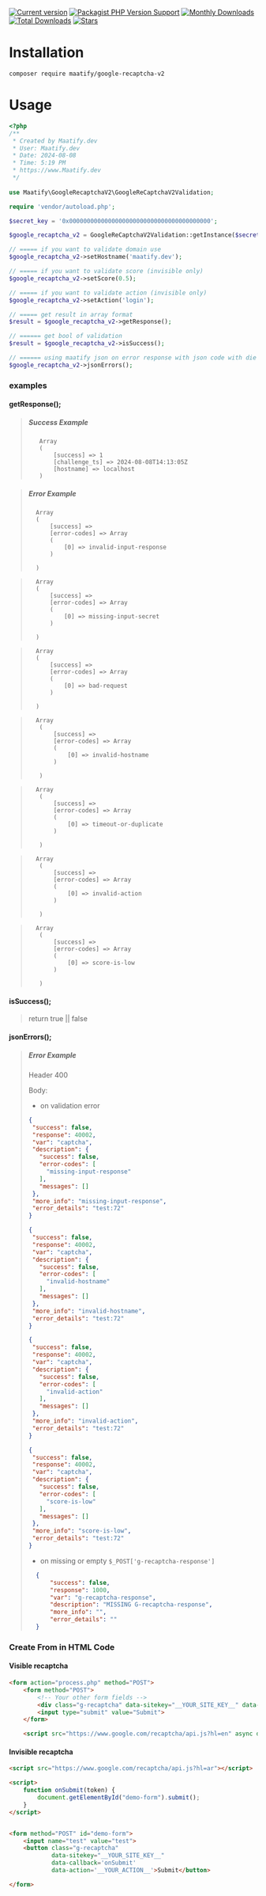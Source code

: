 [![Current version](https://img.shields.io/packagist/v/maatify/google-recaptcha-v2)][pkg]
[![Packagist PHP Version Support](https://img.shields.io/packagist/php-v/maatify/google-recaptcha-v2)][pkg]
[![Monthly Downloads](https://img.shields.io/packagist/dm/maatify/google-recaptcha-v2)][pkg-stats]
[![Total Downloads](https://img.shields.io/packagist/dt/maatify/google-recaptcha-v2)][pkg-stats]
[![Stars](https://img.shields.io/packagist/stars/maatify/google-recaptcha-v2)](https://github.com/maatify/GoogleRecaptchaV2/stargazers)

[pkg]: <https://packagist.org/packages/maatify/google-recaptcha-v2>
[pkg-stats]: <https://packagist.org/packages/maatify/google-recaptcha-v2/stats>

# Installation

```shell
composer require maatify/google-recaptcha-v2
```

# Usage

```PHP
<?php
/**
 * Created by Maatify.dev
 * User: Maatify.dev
 * Date: 2024-08-08
 * Time: 5:19 PM
 * https://www.Maatify.dev
 */
 
use Maatify\GoogleRecaptchaV2\GoogleReCaptchaV2Validation;

require 'vendor/autoload.php';

$secret_key = '0x0000000000000000000000000000000000000000';

$google_recaptcha_v2 = GoogleReCaptchaV2Validation::getInstance($secret_key);

// ===== if you want to validate domain use
$google_recaptcha_v2->setHostname('maatify.dev');

// ===== if you want to validate score (invisible only)
$google_recaptcha_v2->setScore(0.5);

// ===== if you want to validate action (invisible only)
$google_recaptcha_v2->setAction('login');

// ===== get result in array format
$result = $google_recaptcha_v2->getResponse();

// ====== get bool of validation 
$result = $google_recaptcha_v2->isSuccess();

// ====== using maatify json on error response with json code with die and if success there is no error
$google_recaptcha_v2->jsonErrors();
```

### examples
#### getResponse();
>##### Success Example
>        Array
>        (
>            [success] => 1
>            [challenge_ts] => 2024-08-08T14:13:05Z
>            [hostname] => localhost
>        )

>##### Error Example
>       Array
>       (
>           [success] =>
>           [error-codes] => Array
>           (
>               [0] => invalid-input-response
>           )
>       
>       )

>       Array
>       (
>           [success] =>
>           [error-codes] => Array
>           (
>               [0] => missing-input-secret
>           )
>       
>       )

>       Array
>       (
>           [success] =>
>           [error-codes] => Array
>           (
>               [0] => bad-request
>           )
>       
>       )

>       Array
>        (
>            [success] =>
>            [error-codes] => Array
>            (
>                [0] => invalid-hostname
>            )
>
>        )

>       Array
>        (
>            [success] =>
>            [error-codes] => Array
>            (
>                [0] => timeout-or-duplicate
>            )
>        
>        )

>       Array
>        (
>            [success] =>
>            [error-codes] => Array
>            (
>                [0] => invalid-action
>            )
>        
>        )

>       Array
>        (
>            [success] =>
>            [error-codes] => Array
>            (
>                [0] => score-is-low
>            )
>        
>        )


#### isSuccess();
>return true || false


#### jsonErrors();
>##### Error Example
> 
>   Header 400 
> 
>   Body:
> 
> - on validation error
> 
>```json
>{
>  "success": false,
>  "response": 40002,
>  "var": "captcha",
>  "description": {
>    "success": false,
>    "error-codes": [
>      "missing-input-response"
>    ],
>    "messages": []
>  },
>  "more_info": "missing-input-response",
>  "error_details": "test:72"
>}
>```
>
>```json
>{
>  "success": false,
>  "response": 40002,
>  "var": "captcha",
>  "description": {
>    "success": false,
>    "error-codes": [
>      "invalid-hostname"
>    ],
>    "messages": []
>  },
>  "more_info": "invalid-hostname",
>  "error_details": "test:72"
>}
>```
>
>```json
>{
>  "success": false,
>  "response": 40002,
>  "var": "captcha",
>  "description": {
>    "success": false,
>    "error-codes": [
>      "invalid-action"
>    ],
>    "messages": []
>  },
>  "more_info": "invalid-action",
>  "error_details": "test:72"
>}
>```
>
>```json
>{
>  "success": false,
>  "response": 40002,
>  "var": "captcha",
>  "description": {
>    "success": false,
>    "error-codes": [
>      "score-is-low"
>    ],
>    "messages": []
>  },
>  "more_info": "score-is-low",
>  "error_details": "test:72"
>}
>```
> 
> - on missing or empty `$_POST['g-recaptcha-response']`
> 
>```json
>   {
>       "success": false,
>       "response": 1000,
>       "var": "g-recaptcha-response",
>       "description": "MISSING G-recaptcha-response",
>       "more_info": "",
>       "error_details": ""
>   }
>```


### Create From in HTML Code 
#### Visible recaptcha
```html
<form action="process.php" method="POST">
    <form method="POST">
        <!-- Your other form fields -->
        <div class="g-recaptcha" data-sitekey="__YOUR_SITE_KEY__" data-theme="dark" data-hl="ar"></div>
        <input type="submit" value="Submit">
    </form>

    <script src="https://www.google.com/recaptcha/api.js?hl=en" async defer></script>
```

#### Invisible recaptcha
```html
<script src="https://www.google.com/recaptcha/api.js?hl=ar"></script>

<script>
    function onSubmit(token) {
        document.getElementById("demo-form").submit();
    }
</script>


<form method="POST" id="demo-form">
    <input name="test" value="test">
    <button class="g-recaptcha"
            data-sitekey="__YOUR_SITE_KEY__"
            data-callback='onSubmit'
            data-action='__YOUR_ACTION__'>Submit</button>

</form>
```